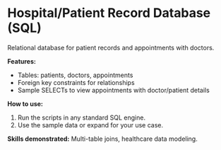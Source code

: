 # Hospital/Patient Record Database (SQL)

Relational database for patient records and appointments with doctors.

**Features:**
- Tables: patients, doctors, appointments
- Foreign key constraints for relationships
- Sample SELECTs to view appointments with doctor/patient details

**How to use:**
1. Run the scripts in any standard SQL engine.
2. Use the sample data or expand for your use case.

**Skills demonstrated:** Multi-table joins, healthcare data modeling.
